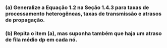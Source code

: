 ### (a) Generalize a Equação 1.2 na Seção 1.4.3 para taxas de processamento heterogêneas, taxas de transmissão e atrasos de propagação. 
### (b) Repita o item (a), mas suponha também que haja um atraso de fila médio dp em cada nó.

#
